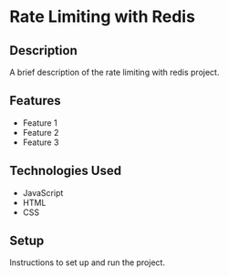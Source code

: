 # Rate Limiting with Redis

## Description

A brief description of the rate limiting with redis project.

## Features

- Feature 1
- Feature 2
- Feature 3

## Technologies Used

- JavaScript
- HTML
- CSS

## Setup

Instructions to set up and run the project.
